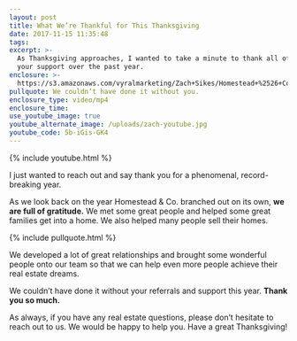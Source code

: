 ```yaml
---
layout: post
title: What We’re Thankful for This Thanksgiving
date: 2017-11-15 11:35:48
tags:
excerpt: >-
  As Thanksgiving approaches, I wanted to take a minute to thank all of you for
  your support over the past year.
enclosure: >-
  https://s3.amazonaws.com/vyralmarketing/Zach+Sikes/Homestead+%2526+Co-+What+Were+Thankful+for+This+Thanksgiving.mp4
pullquote: We couldn’t have done it without you.
enclosure_type: video/mp4
enclosure_time:
use_youtube_image: true
youtube_alternate_image: /uploads/zach-youtube.jpg
youtube_code: 5b-iGis-GK4
---
```



{% include youtube.html %}

I just wanted to reach out and say thank you for a phenomenal, record-breaking year.

As we look back on the year Homestead & Co. branched out on its own, **we are full of gratitude.** We met some great people and helped some great families get into a home. We also helped many people sell their homes.

{% include pullquote.html %}

We developed a lot of great relationships and brought some wonderful people onto our team so that we can help even more people achieve their real estate dreams.

We couldn’t have done it without your referrals and support this year. **Thank you so much.**

As always, if you have any real estate questions, please don’t hesitate to reach out to us. We would be happy to help you. Have a great Thanksgiving!